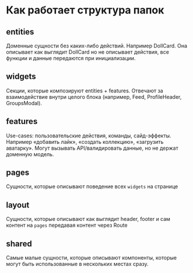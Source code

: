# Как работает структура папок

## entities

Доменные сущности без каких-либо действий. Например DollCard. Она описывает как выглядит DollCard но не описывает действия, все функции и данные передаются при инициализации.

## widgets

Секции, которые композируют entities + features. Отвечают за взаимодействие внутри целого блока (например, Feed, ProfileHeader, GroupsModal).

## features

Use-cases: пользовательские действия, команды, сайд-эффекты. Например «добавить лайк», «создать коллекцию», «загрузить аватарку». Могут вызывать API/валидировать данные, но не держат доменную модель.

## pages

Сущности, которые описывают поведение всех `widgets` на странице

## layout

Сущности, которые описывают как выглядит header, footer и сам контент на `pages` передавая контент через Route

## shared

Самые малые сущности, которые описывают компоненты, которые могут быть использованные в нескольких местах сразу.
